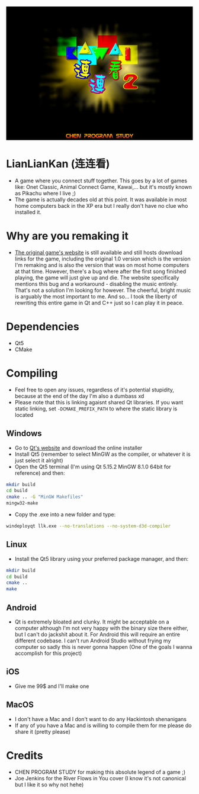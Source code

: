 ![image](/resources/background/titlescreen.jpg)

# LianLianKan (连连看)
- A game where you connect stuff together. This goes by a lot of games like: Onet Classic, Animal Connect Game, Kawai,... but it's mostly known as Pikachu
where I live ;)
- The game is actually decades old at this point. It was available in most home computers back in the XP era but I really don't have no clue who installed it.

# Why are you remaking it
- [The original game's website](http://www.llk.cn/) is still available and still hosts download links for the game, including the original 1.0 version
which is the version I'm remaking and is also the version that was on most home computers at that time. However, there's a bug where after the first song
finished playing, the game will just give up and die. The website specifically mentions this bug and a workaround - disabling the music entirely. That's
not a solution I'm looking for however. The cheerful, bright music is arguably the most important to me. And so... I took the liberty of rewriting this
entire game in Qt and C++ just so I can play it in peace.

# Dependencies
- Qt5
- CMake

# Compiling 
- Feel free to open any issues, regardless of it's potential stupidity, because at the end of the day I'm also a dumbass xd
- Please note that this is linking agaisnt shared Qt libraries. If you want static linking, set ``-DCMAKE_PREFIX_PATH`` to where the static library is located

## Windows
- Go to [Qt's website](https://www.qt.io/) and download the online installer
- Install Qt5 (remember to select MinGW as the compiler, or whatever it is just select it alright)
- Open the Qt5 terminal (I'm using Qt 5.15.2 MinGW 8.1.0 64bit for reference) and then:
```sh
mkdir build
cd build
cmake .. -G "MinGW Makefiles"
mingw32-make
```
- Copy the .exe into a new folder and type:
```sh
windeployqt llk.exe --no-translations --no-system-d3d-compiler
```

## Linux
- Install the Qt5 library using your preferred package manager, and then:
```sh
mkdir build
cd build
cmake ..
make
```

## Android
-  Qt is extremely bloated and clunky. It might be acceptable on a
computer  although I'm not very happy with the binary size there either,
but I can't do jackshit about it. For Android this will require an entire
different codebase. I can't run Android Studio without frying my
computer so sadly this is never gonna happen (One of the goals I wanna accomplish for this project)

## iOS
- Give me 99$ and I'll make one

## MacOS
- I don't have a Mac and I don't want to do any Hackintosh shenanigans
- If any of you have a Mac and is willing to compile them for me please do share it (pretty please)

# Credits
- CHEN PROGRAM STUDY for making this absolute legend of a game ;)
- Joe Jenkins for the River Flows in You cover (I know it's not canonical but I like it so why not hehe)
